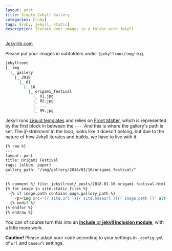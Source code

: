 ```yaml
---
layout: post
title: Simple Jekyll Gallery
categories: [ruby]
tags: [ruby, jekyll, static]
description: Iterate over images in a folder with Jekyll
---
```


[Jekyllrb.com](https://jekyllrb.com)

Please put your images in subfolders under `$jekyllroot/img/` e.g.

``` bash
jekyllroot
|_ img
  |_ gallery
    |_ 2018
      |_ 01
        |_ 16
          |_ origami_festival
            |_ 01.jpg
            |_ 02.jpg
            |_ ...
            |_ 99.jpg
```

Jekyll runs [Liquid templates](http://shopify.github.io/liquid/) and relies on [Front Matter](https://jekyllrb.com/docs/frontmatter/), which is represented by the first block in between the `---`. And this is where the gallery's path is set. The _if-statement_ in the loop, looks like it doesn't belong, but due to the nature of how Jekyll iterates and builds, we have to live with it.

``` html
{% raw %}
---
layout: post
title: Origami Festival
tags: [album, paper]
gallery_path: "/img/gallery/2018/01/16/origami_festival/"
---

{% comment %} file: jekyllroot/_posts/2018-01-16-origami-festival.html {% endcomment %}
{% for image in site.static_files %}
  {% if image.path contains page.gallery_path %}
    <p><img src="{{ site.url }}{{ site.baseurl }}{{ image.path }}" alt=""></p>
  {% endif %}
{% endfor %}
{% endraw %}
```

You can of course turn this into an [__include__ or __jekyll inclusion module__](https://jekyllrb.com/docs/includes/), with a little more work.

__Caution!__ Please adapt your code according to your settings in `_config.yml` of `url` and `baseurl` settings.
